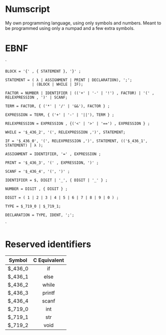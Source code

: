 # Numscript
My own programming language, using only symbols and numbers. Meant to be programmed using only a numpad and a few extra symbols.

# EBNF

`

    BLOCK = '{' , { STATEMENT }, '}' ;

    STATEMENT = ( λ | ASSIGNMENT | PRINT | DECLARATION), ';';
                | (BLOCK | WHILE | IF);

    FACTOR = NUMBER | IDENTIFIER | (('+' | '-' | '!') , FACTOR) | '(' , RELEXPRESSION , ')' | SCANF;

    TERM = FACTOR, { ('*' | '/' | '&&'), FACTOR } ;

    EXPRESSION = TERM, { ('+' | '-' | '||'), TERM } ;

    RELEXPRESSION = EXPRESSION , {('<' | '>' | '==') , EXPRESSION } ;

    WHILE = '$_436_2', '(', RELEXPRESSION ,')', STATEMENT;

    IF = '$_436_0', '(', RELEXPRESSION ,')', STATEMENT, (('$_436_1', STATEMENT) | λ );

    ASSIGNMENT = IDENTIFIER, '=' , EXPRESSION ;

    PRINT = '$_436_3', '(' , EXPRESSION, ')' ;

    SCANF = '$_436_4', '(', ')' ;

    IDENTIFIER = $, DIGIT | '_', { DIGIT | '_' } ;

    NUMBER = DIGIT , { DIGIT } ;

    DIGIT = ( 1 | 2 | 3 | 4 | 5 | 6 | 7 | 8 | 9 | 0 ) ;

    TYPE = $_719_0 | $_719_1;

    DECLARATION = TYPE, IDENT, ';';

`

# Reserved identifiers

| Symbol 	        | C Equivalent                          |
|:-----------------:|:-------------------------------------:|
| $_436_0        	|  if        	                        |
| $_436_1       	|  else          	                    |
| $_436_2       	|  while      	                        |
| $_436_3       	|  printf      	                        |
| $_436_4       	|  scanf      	                        |
| $_719_0       	|  int      	                        |
| $_719_1       	|  str      	                        |
| $_719_2       	|  void      	                        |
